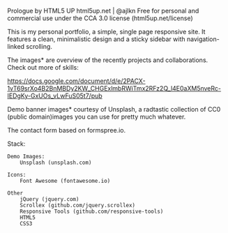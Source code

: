 Prologue by HTML5 UP
html5up.net | @ajlkn
Free for personal and commercial use under the CCA 3.0 license (html5up.net/license)


This is my personal portfolio, a simple, single page responsive site. It features a
clean, minimalistic design and a sticky sidebar with navigation-linked scrolling.

The images* are overview of the recently projects and collaborations. Check out
more of skills:

https://docs.google.com/document/d/e/2PACX-1vT69srXo4B2BnMBDy2KW_CHGExlmbRWiTmx2RFz2Q_l4E0aXM5nveRc-IEDgKy-GxUOs_vLwFuS05t7/pub

Demo banner images* courtesy of Unsplash, a radtastic collection of CC0 (public domain)images you can use for pretty much whatever.

The contact form based on formspree.io.


Stack:

	Demo Images:
		Unsplash (unsplash.com)

	Icons:
		Font Awesome (fontawesome.io)

	Other
		jQuery (jquery.com)
		Scrollex (github.com/jquery.scrollex)
		Responsive Tools (github.com/responsive-tools)
		HTML5
		CSS3